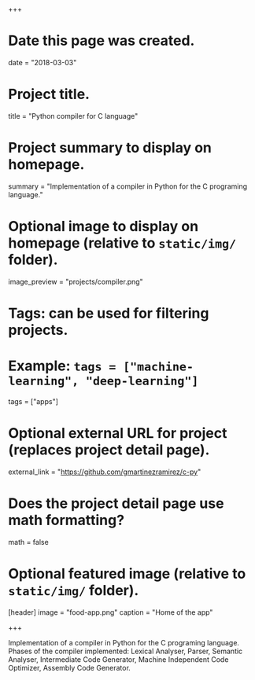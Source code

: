 +++
# Date this page was created.
date = "2018-03-03"

# Project title.
title = "Python compiler for C language"

# Project summary to display on homepage.
summary = "Implementation of a compiler in Python for the C programing language."

# Optional image to display on homepage (relative to `static/img/` folder).
image_preview = "projects/compiler.png"

# Tags: can be used for filtering projects.
# Example: `tags = ["machine-learning", "deep-learning"]`
tags = ["apps"]

# Optional external URL for project (replaces project detail page).
external_link = "https://github.com/gmartinezramirez/c-py"

# Does the project detail page use math formatting?
math = false

# Optional featured image (relative to `static/img/` folder).
[header]
image = "food-app.png"
caption = "Home of the app"

+++

Implementation of a compiler in Python for the C programing language. Phases of the compiler implemented: Lexical Analyser, Parser, Semantic Analyser, Intermediate Code Generator, Machine Independent Code Optimizer, Assembly Code Generator.